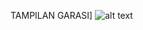 TAMPILAN GARASI]
![alt text]([https://ibb.co.com/XFdGmMY](https://github.com/mrxzi/SAMP_UI/blob/main/image.png)?raw=true)
